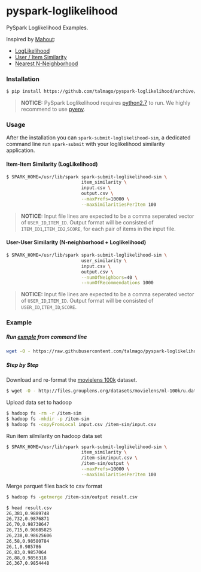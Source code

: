 # pyspark-loglikelihood
PySpark Loglikelihood Examples.

Inspired by [Mahout](http://mahout.apache.org/):
* [LogLikelihood](https://github.com/apache/mahout/blob/master/math/src/main/java/org/apache/mahout/math/stats/LogLikelihood.java)
* [User / Item Similarity](https://github.com/apache/mahout/blob/master/mr/src/main/java/org/apache/mahout/cf/taste/impl/similarity/LogLikelihoodSimilarity.java)
* [Nearest N-Neighborhood](https://github.com/apache/mahout/blob/master/mr/src/main/java/org/apache/mahout/cf/taste/impl/neighborhood/NearestNUserNeighborhood.java) 


### Installation

```sh
$ pip install https://github.com/talmago/pyspark-loglikelihood/archive/master.zip
```

> **NOTICE:** PySpark Loglikelihood requires [python2.7](https://www.python.org/download/releases/2.7/) to run. We highly recommend to use [pyenv](https://github.com/yyuu/pyenv).


### Usage

After the installation you can `spark-submit-loglikelihood-sim`, a dedicated
command line run `spark-submit` with your loglikelihood similarity application.


#### Item-Item Similarity (LogLikelihood)

```sh
$ SPARK_HOME=/usr/lib/spark spark-submit-loglikelihood-sim \
                            item_similarity \
                            input.csv \
                            output.csv \
                            --maxPrefs=10000 \
                            --maxSimilaritiesPerItem 100
```
> **NOTICE:** Input file lines are expected to be a comma seperated vector of `USER_ID`,`ITEM_ID`. Output format will be consisted of `ITEM_ID1`,`ITEM_ID2`,`SCORE`, for each pair of items in the input file.


#### User-User Similarity (N-neighborhood + Loglikelihood)

```sh
$ SPARK_HOME=/usr/lib/spark spark-submit-loglikelihood-sim \
                            user_similarity \
                            input.csv \
                            output.csv \
                            --numOfNeighbors=40 \
                            --numOfRecommendations 1000
```
> **NOTICE:** Input file lines are expected to be a comma seperated vector of `USER_ID`,`ITEM_ID`. Output format will be consisted of `USER_ID`,`ITEM_ID`,`SCORE`.

### Example

##### Run [exmple](https://github.com/talmago/pyspark-loglikelihood/blob/master/examples/item-sim-ml-100l-dataset) from command line

```sh
wget -O - https://raw.githubusercontent.com/talmago/pyspark-loglikelihood/master/examples/item-sim-ml-100l-dataset | bash -x
```

##### Step by Step

Download and re-format the [movielens 100k](https://grouplens.org/datasets/movielens/100k/) dataset.

```sh
$ wget -O - http://files.grouplens.org/datasets/movielens/ml-100k/u.data | cut -f1 -f2 | tr '\t' ',' > input.csv
```

Upload data set to hadoop

```sh
$ hadoop fs -rm -r /item-sim
$ hadoop fs -mkdir -p /item-sim
$ hadoop fs -copyFromLocal input.csv /item-sim/input.csv
```

Run item silmilarity on hadoop data set

```sh
$ SPARK_HOME=/usr/lib/spark spark-submit-loglikelihood-sim \
                            item_similarity \
                            /item-sim/input.csv \
                            /item-sim/output \
                            --maxPrefs=10000 \
                            --maxSimilaritiesPerItem 100
```

Merge parquet files back to csv format

```sh
$ hadoop fs -getmerge /item-sim/output result.csv

$ head result.csv
26,381,0.9889748
26,732,0.9876871
26,70,0.98738647
26,715,0.98685825
26,238,0.98625606
26,58,0.98580784
26,1,0.985786
26,83,0.9857064
26,88,0.9856318
26,367,0.9854448
```
